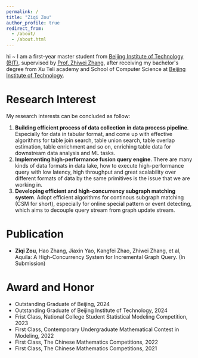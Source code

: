 ```yaml
---
permalink: /
title: "Ziqi Zou"
author_profile: true
redirect_from: 
  - /about/
  - /about.html
---
```


hi ~  I am a first-year master student from [Beijing Institute of Technology (BIT)](https://cs.bit.edu.cn/), supervised by [Prof. Zhiwei Zhang](https://cs.bit.edu.cn/szdw/jsml/gjjgccrc/zhangzw_277c6d460a1948d3a60b44170248a1c0/index.htm), after receiving my bachelor's degree from Xu Teli academy and School of Computer Science at [Beijing Institute of Technology](https://cs.bit.edu.cn/).

Research Interest
======
My research interests can be concluded as follow:

1. **Building efficient process of data collection in data process pipeline**. Especially for data in tabular format, and come up with effective algorithms for table join search, table union search, table overlap estimation, table enrichment and so on, enriching table data for downstream data analysis and ML tasks.
2. **Implementing high-performance fusion query engine**. There are many kinds of data formats in data lake, how to execute high-performance query with low latency, high throughput and great scalability over different formats of data by the same primitives is the issue that we are working in.
3. **Developing efficient and high-concurrency subgraph matching system**. Adopt efficient algorithms for continous subgraph matching (CSM for short), especially for online special pattern or event detecting, which aims to decouple query stream from graph update stream.

Publication
======
- **Ziqi Zou**, Hao Zhang, Jiaxin Yao, Kangfei Zhao, Zhiwei Zhang, et al, Aquila: A High-Concurrency System for Incremental Graph Query. (In Submission)

Award and Honor
======
- Outstanding Graduate of Beijing, 2024
- Outstanding Graduate of Beijing Institute of Technology, 2024
- Frist Class, National College Student Statistical Modeling Competition, 2023
- First Class, Contemporary Undergraduate Mathematical Contest in Modeling, 2022
- First Class, The Chinese Mathematics Competitions, 2022
- First Class, The Chinese Mathematics Competitions, 2021

